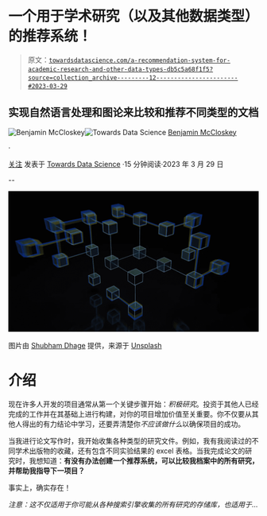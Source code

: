 # 一个用于学术研究（以及其他数据类型）的推荐系统！

> 原文：[`towardsdatascience.com/a-recommendation-system-for-academic-research-and-other-data-types-db5c5a68f1f5?source=collection_archive---------12-----------------------#2023-03-29`](https://towardsdatascience.com/a-recommendation-system-for-academic-research-and-other-data-types-db5c5a68f1f5?source=collection_archive---------12-----------------------#2023-03-29)

## 实现自然语言处理和图论来比较和推荐不同类型的文档

[](https://ben-mccloskey20.medium.com/?source=post_page-----db5c5a68f1f5--------------------------------)![Benjamin McCloskey](https://ben-mccloskey20.medium.com/?source=post_page-----db5c5a68f1f5--------------------------------)[](https://towardsdatascience.com/?source=post_page-----db5c5a68f1f5--------------------------------)![Towards Data Science](https://towardsdatascience.com/?source=post_page-----db5c5a68f1f5--------------------------------) [Benjamin McCloskey](https://ben-mccloskey20.medium.com/?source=post_page-----db5c5a68f1f5--------------------------------)

·

[关注](https://medium.com/m/signin?actionUrl=https%3A%2F%2Fmedium.com%2F_%2Fsubscribe%2Fuser%2F503796fc1483&operation=register&redirect=https%3A%2F%2Ftowardsdatascience.com%2Fa-recommendation-system-for-academic-research-and-other-data-types-db5c5a68f1f5&user=Benjamin+McCloskey&userId=503796fc1483&source=post_page-503796fc1483----db5c5a68f1f5---------------------post_header-----------) 发表于 [Towards Data Science](https://towardsdatascience.com/?source=post_page-----db5c5a68f1f5--------------------------------) ·15 分钟阅读·2023 年 3 月 29 日

--

[](https://medium.com/m/signin?actionUrl=https%3A%2F%2Fmedium.com%2F_%2Fbookmark%2Fp%2Fdb5c5a68f1f5&operation=register&redirect=https%3A%2F%2Ftowardsdatascience.com%2Fa-recommendation-system-for-academic-research-and-other-data-types-db5c5a68f1f5&source=-----db5c5a68f1f5---------------------bookmark_footer-----------)![](img/0dd61847b82293c61235cf84a6d1f226.png)

图片由 [Shubham Dhage](https://unsplash.com/@theshubhamdhage?utm_source=medium&utm_medium=referral) 提供，来源于 [Unsplash](https://unsplash.com/?utm_source=medium&utm_medium=referral)

# 介绍

现在许多人开发的项目通常从第一个关键步骤开始：*积极研究*。投资于其他人已经完成的工作并在其基础上进行构建，对你的项目增加价值至关重要。你不仅要从其他人得出的有力结论中学习，还要弄清楚你*不应该做什么*以确保项目的成功。

当我进行论文写作时，我开始收集各种类型的研究文件。例如，我有我阅读过的不同学术出版物的收藏，还有包含不同实验结果的 excel 表格。当我完成论文的研究时，我想知道：**有没有办法创建一个推荐系统，可以比较我档案中的所有研究，并帮助我指导下一项目？**

事实上，确实存在！

*注意：这不仅适用于你可能从各种搜索引擎收集的所有研究的存储库，也适用于*…

